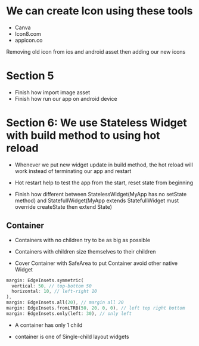 # We can create Icon using these tools

- Canva
- Icon8.com
- appicon.co

Removing old icon from ios and android asset then adding our new icons

# Section 5

- Finish how import image asset
- Finish how run our app on android device

# Section 6: We use Stateless Widget with build method to using hot reload

- Whenever we put new widget update in build method, the hot reload will work instead of terminating our app and restart

- Hot restart help to test the app from the start, reset state from beginning

- Finish how different between StatelessWidget(MyApp has no setState method) and StatefullWidget(MyApp extends StatefullWidget must override createState then extend State<MyApp>)

## Container

- Containers with no children try to be as big as possible

- Containers with children size themselves to their children

- Cover Container with SafeArea to put Container avoid other native Widget

```dart
margin: EdgeInsets.symmetric(
  vertical: 50, // top-bottom 50
  horizontal: 10, // left-right 10
),
margin: EdgeInsets.all(20), // margin all 20
margin: EdgeInsets.fromLTRB(50, 20, 0, 0), // left top right bottom
margin: EdgeInsets.only(left: 30), // only left
```
- A container has only 1 child

- container is one of Single-child layout widgets